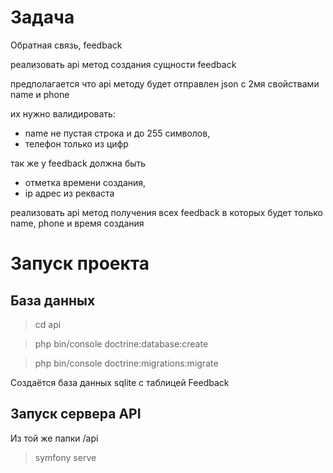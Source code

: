 # Задача

Обратная связь, feedback

реализовать api метод создания сущности feedback

предполагается что api методу будет отправлен json с 2мя свойствами name и phone

их нужно валидировать:
- name не пустая строка и до 255 символов, 
- телефон только из цифр

так же у feedback должна быть 
- отметка времени создания, 
- ip адрес из рекваста

реализовать api метод получения всех feedback 
в которых будет только name, phone и время создания

# Запуск проекта

## База данных

> cd api

> php bin/console doctrine:database:create

> php bin/console doctrine:migrations:migrate

Создаётся база данных sqlite с таблицей Feedback

## Запуск сервера API

Из той же папки /api

> symfony serve
